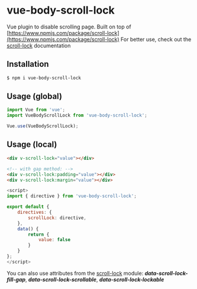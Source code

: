 # vue-body-scroll-lock

Vue plugin to disable scrolling page.
Built on top of [https://www.npmjs.com/package/scroll-lock](https://www.npmjs.com/package/scroll-lock)
For better use, check out the [scroll-lock](https://www.npmjs.com/package/scroll-lock) documentation

## Installation

```bash
$ npm i vue-body-scroll-lock
```

## Usage (global)

```js
import Vue from 'vue';
import VueBodyScrollLock from 'vue-body-scroll-lock';

Vue.use(VueBodyScrollLock);
```

## Usage (local)

```html
<div v-scroll-lock="value"></div>

<!-- with gap method: -->
<div v-scroll-lock:padding="value"></div>
<div v-scroll-lock:margin="value"></div>
```

```js
<script>
import { directive } from 'vue-body-scroll-lock';

export default {
    directives: {
        scrollLock: directive,
    },
    data() {
        return {
            value: false
        }
    }
};
</script>
```

You can also use attributes from the [scroll-lock](https://www.npmjs.com/package/scroll-lock) module:
***data-scroll-lock-fill-gap***, ***data-scroll-lock-scrollable***, ***data-scroll-lock-lockable***
